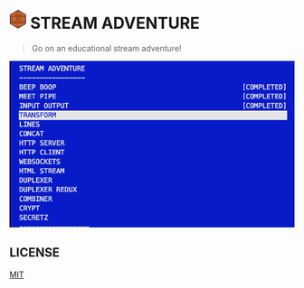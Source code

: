 # ![NS](./nodeschool-logo.png) STREAM ADVENTURE

> Go on an educational stream adventure!

![Progress](./progress.png)

## LICENSE
[MIT](https://github.com/ragmha/ns-learnyounode/blob/master/LICENSE)
